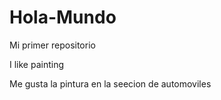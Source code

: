 # Hola-Mundo

Mi primer repositorio

I like painting

Me gusta la pintura  en la seecion de automoviles 
